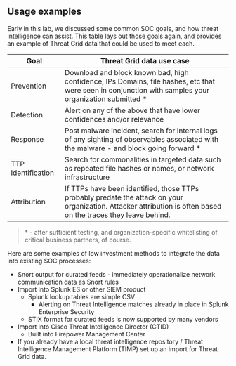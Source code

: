 
## Usage examples

Early in this lab, we discussed some common SOC goals, and how threat intelligence can assist. This table lays out those goals again, and provides an example of Threat Grid data that could be used to meet each.

|Goal|Threat Grid data use case|
|-|-|
|Prevention| Download and block known bad, high confidence, IPs Domains, file hashes, etc that were seen in conjunction with samples your organization submitted \*|
|Detection| Alert on any of the above that have lower confidences and/or relevance|
|Response| Post malware incident, search for internal logs of any sighting of observables associated with the malware - and block going forward \*|
|TTP Identification| Search for commonalities in targeted data such as repeated file hashes or names, or network infrastructure|
|Attribution| If TTPs have been identified, those TTPs probably predate the attack on your organization. Attacker attribution is often based on the traces they leave behind.

> \* - after sufficient testing, and organization-specific whitelisting of critical business partners, of course.

Here are some examples of low investment methods to integrate the data into existing SOC processes:

-   Snort output for curated feeds - immediately operationalize network communication data as Snort rules
-   Import into Splunk ES or other SIEM product
    - Splunk lookup tables are simple CSV
      - Alerting on Threat Intelligence matches already in place in Splunk Enterprise Security
    - STIX format for curated feeds is now supported by many vendors
-   Import into Cisco Threat Intelligence Director (CTID)
    - Built into Firepower Management Center
-   If you already have a local threat intelligence repository / Threat Intelligence Management Platform (TIMP) set up an import for Threat Grid data.
